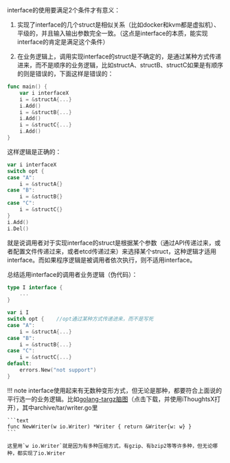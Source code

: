 interface的使用要满足2个条件才有意义：

1. 实现了interface的几个struct是相似关系（比如docker和kvm都是虚拟机）、平级的，并且输入输出参数完全一致。（这点是interface的本质，能实现interface的肯定是满足这个条件）

2. 在业务逻辑上，调用实现interface的struct是不确定的，是通过某种方式传递进来，而不是顺序的业务逻辑，比如structA、structB、structC如果是有顺序的则是错误的，下面这样是错误的：

```go
func main() {
    var i interfaceX
    i = &structA{...}
    i.Add()
    i = &structB{...}
    i.Add()
    i = &structC{...}
    i.Add()
}
```

这样逻辑是正确的：

```go
var i interfaceX
switch opt {
case "A":
    i = &structA{}
case "B":
    i = &structB{}
case "C":
    i = &structC{}
}
i.Add()
i.Del()
```

就是说调用者对于实现interface的struct是根据某个参数（通过API传递过来，或者配置文件传递过来，或者etcd传递过来）来选择某个struct，这种逻辑才适用interface。而如果程序逻辑是被调用者依次执行，则不适用interface。

总结适用interface的调用者业务逻辑（伪代码）：

```go
type I interface {
    ...
}

var i I
switch opt {    //opt通过某种方式传递进来，而不是写死
case "A":
    i = &structA{...}
case "B":
    i = &structB{...}
case "C":
    i = &structC{...}
default:
    errors.New("not support")
}
```

!!! note
	interface使用起来有无数种变形方式，但无论是那种，都要符合上面说的平行选一的业务逻辑。比如[golang-targz脑图](/attachment/golang_targz.itmz)（点击下载，并使用iThoughtsX打开），其中archive/tar/writer.go里

	```text
	func NewWriter(w io.Writer) *Writer { return &Writer{w: w} }
	```

	这里用`w io.Writer`就是因为有多种压缩方式，有gzip、有bzip2等等许多种，但无论哪种，都实现了io.Writer
